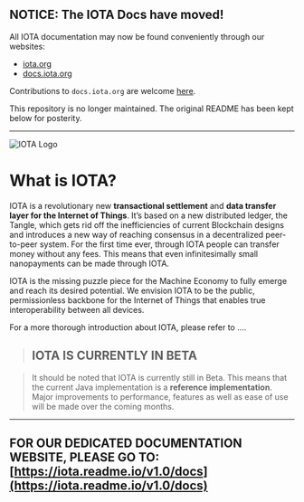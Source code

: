 **NOTICE: The IOTA Docs have moved!**
-------------------------------------

All IOTA documentation may now be found conveniently through our websites:

- [iota.org](https://iota.org)
- [docs.iota.org](https://docs.iota.org)

Contributions to `docs.iota.org` are welcome [here](https://github.com/iotaledger/documentation).

This repository is no longer maintained. The original README has been kept below for posterity.



---



![IOTA Logo](https://raw.githubusercontent.com/iotaledger/documentation/master/logo/iota-logo.png)

# What is IOTA?

IOTA is a revolutionary new **transactional settlement** and **data transfer layer for the Internet of Things**. It’s based on a new distributed ledger, the Tangle, which gets rid off the inefficiencies of current Blockchain designs and introduces a new way of reaching consensus in a decentralized peer-to-peer system. For the first time ever, through IOTA people can transfer money without any fees. This means that even infinitesimally small nanopayments can be made through IOTA.

IOTA is the missing puzzle piece for the Machine Economy to fully emerge and reach its desired potential. We envision IOTA to be the public, permissionless backbone for the Internet of Things that enables true interoperability between all devices.

For a more thorough introduction about IOTA, please refer to ….

> ## IOTA IS CURRENTLY IN BETA

> It should be noted that IOTA is currently still in Beta. This means that the current Java implementation is a **reference implementation**. Major improvements to performance, features as well as ease of use will be made over the coming months.


***

## FOR OUR DEDICATED DOCUMENTATION WEBSITE, PLEASE GO TO: [https://iota.readme.io/v1.0/docs](https://iota.readme.io/v1.0/docs)
